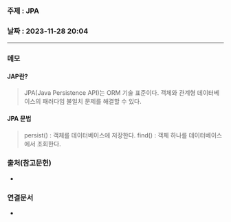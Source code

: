 ### 주제 : JPA

### 날짜 : 2023-11-28 20:04
----
### 메모
#### JAP란?
> JPA(Java Persistence API)는 ORM 기술 표준이다.
> 객체와 관계형 데이터베이스의 패러다임 불일치 문제를 해결할 수 있다.
#### JPA 문법
> persist() : 객체를 데이터베이스에 저장한다.
> find() : 객체 하나를 데이터베이스에서 조회한다.
### 출처(참고문헌)
-

### 연결문서
-
